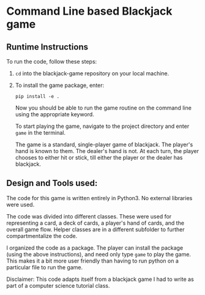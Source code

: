 # Command Line based Blackjack game

## Runtime Instructions

To run the code, follow these steps:

1. `cd` into the blackjack-game repository on your local machine.
2. To install the game package, enter:

   `pip install -e .`

   Now you should be able to run the game routine on the command line using the appropriate keyword.

   To start playing the game, navigate to the project directory and enter `game` in the terminal.

   The game is a standard, single-player game of blackjack. The player's hand is known to them. The dealer's hand is not. At each turn, the player chooses to either hit or stick, till either the player or the dealer has blackjack.

## Design and Tools used:

The code for this game is written entirely in Python3. No external libraries were used.

The code was divided into different classes. These were used for representing a card, a deck of cards, a player's hand of cards, and the overall game flow. Helper classes are in a different subfolder to further compartmentalize the code.

I organized the code as a package. The player can install the package (using the above instructions), and need only type `game` to play the game. This makes it a bit more user friendly than having to run python on a particular file to run the game.

Disclaimer: This code adapts itself from a blackjack game I had to write as part of a computer science tutorial class.
